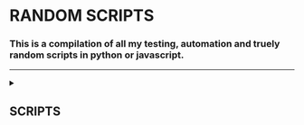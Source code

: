 # RANDOM SCRIPTS
### This is a compilation of all my testing, automation and truely random scripts in python or javascript.

---
<details>
<summary><h2> SCRIPTS </h2></summary>
<br>

  <!-- to add new entry copy and edit below
    <tr>
      <th><a href='#'>script</a></th>
      <td> script desc </td>
     </tr>
   -->

  <table>
    <tr>
      <th> Name </th>
      <th> Description </th>
    </tr>
    <tr>
      <th><a href='https://github.com/T4nae/random_scripts/blob/master/small_scripts/nth_prime_plaindrome_no.py'>nth_prime_plaindrome_number</a></th>
      <td> well use is self explanatory </td>
    </tr>
    <tr>
      <th><a href='https://github.com/T4nae/random_scripts/blob/master/small_scripts/sentence_to_acronym.py'>sentence to acronym</a></th>
      <td> adds first letter of each word in sentence to make acronym </td>
     </tr>
   </table>
<br>
</details>
